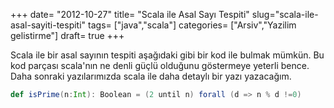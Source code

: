 +++
date= "2012-10-27"
title= "Scala ile Asal Sayı Tespiti"
slug="scala-ile-asal-sayiti-tespiti"
tags= ["java","scala"]
categories= ["Arsiv","Yazilim gelistirme"]
draft= true
+++


Scala ile bir asal sayının tespiti aşağıdaki gibi bir kod ile bulmak mümkün. Bu kod parçası scala'nın ne denli güçlü olduğunu göstermeye yeterli bence. Daha sonraki yazılarımızda scala ile daha detaylı bir yazı yazacağım.

```scala
def isPrime(n:Int): Boolean = (2 until n) forall (d => n % d !=0)
```